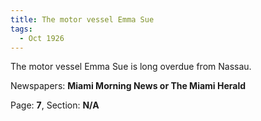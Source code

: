 ```yaml
---  
title: The motor vessel Emma Sue  
tags:  
  - Oct 1926  
---  
```

  
The motor vessel Emma Sue is long overdue from Nassau.  
  
Newspapers: **Miami Morning News or The Miami Herald**  
  
Page: **7**, Section: **N/A** 
